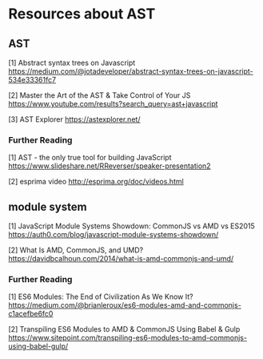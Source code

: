 # Resources about AST

## AST
[1] Abstract syntax trees on Javascript
https://medium.com/@jotadeveloper/abstract-syntax-trees-on-javascript-534e33361fc7 <br>

[2] Master the Art of the AST & Take Control of Your JS
https://www.youtube.com/results?search_query=ast+javascript <br>

[3] AST Explorer
https://astexplorer.net/ <br>

### Further Reading
[1] AST - the only true tool for building JavaScript
https://www.slideshare.net/RReverser/speaker-presentation2 <br>

[2] esprima video
http://esprima.org/doc/videos.html <br>



## module system
[1] JavaScript Module Systems Showdown: CommonJS vs AMD vs ES2015
https://auth0.com/blog/javascript-module-systems-showdown/ <br>

[2] What Is AMD, CommonJS, and UMD?
https://davidbcalhoun.com/2014/what-is-amd-commonjs-and-umd/

### Further Reading
[1] ES6 Modules: The End of Civilization As We Know It?
https://medium.com/@brianleroux/es6-modules-amd-and-commonjs-c1acefbe6fc0 <br>

[2] Transpiling ES6 Modules to AMD & CommonJS Using Babel & Gulp
https://www.sitepoint.com/transpiling-es6-modules-to-amd-commonjs-using-babel-gulp/



